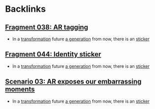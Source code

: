 
# Backlinks
## [Fragment 038: AR tagging](<Fragment 038: AR tagging.md>)
- In a [transformation](<transformation.md>) future [a generation](<a generation.md>) from now, there is an [sticker](<sticker.md>)

## [Fragment 044: Identity sticker](<Fragment 044: Identity sticker.md>)
- In a [transformation](<transformation.md>) future [a generation](<a generation.md>) from now, there is an [sticker](<sticker.md>)

## [Scenario 03: AR exposes our embarrassing moments ](<Scenario 03: AR exposes our embarrassing moments .md>)
- In a [transformation](<transformation.md>) future [a generation](<a generation.md>) from now, there is an [sticker](<sticker.md>)

